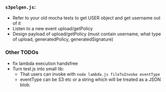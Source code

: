 ### `s3polgen.js`:

* Refer to your old mocha tests to get USER object and get username out of it
* Listen to a new event upload/getPolicy
* Design payload of upload/getPolicy (must contain username, what type of upload,
   generatedPolicy, generatedSignature)

### Other TODOs
 * fix lambda execution handsfree
 * Turn test.js into small lib:
	* That users can invoke with `node lambda.js fileToInvoke eventType`
	* eventType can be S3 etc or a string which will be treated as a JSON blob.
